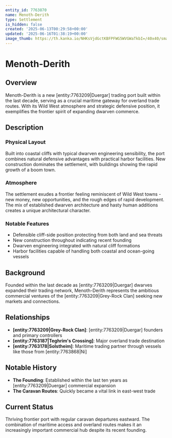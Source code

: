 ```yaml
---
entity_id: 7763870
name: Menoth-Derith
type: Settlement
is_hidden: false
created: '2025-06-13T00:29:58+00:00'
updated: '2025-06-16T01:38:19+00:00'
image_thumb: https://th.kanka.io/NHKsVjdGctKBFPFWG5WVGWaTkbI=/40x40/smart/src/campaigns/322885/9f0da587-c99f-411b-9158-dddd2ea04ec8.png
---
```


# Menoth-Derith

## Overview

Menoth-Derith is a new [entity:7763209|Duergar] trading port built within the last decade, serving as a crucial maritime gateway for overland trade routes. With its Wild West atmosphere and strategic defensive position, it exemplifies the frontier spirit of expanding dwarven commerce.

## Description

### Physical Layout

Built into coastal cliffs with typical dwarven engineering sensibility, the port combines natural defensive advantages with practical harbor facilities. New construction dominates the settlement, with buildings showing the rapid growth of a boom town.

### Atmosphere

The settlement exudes a frontier feeling reminiscent of Wild West towns - new money, new opportunities, and the rough edges of rapid development. The mix of established dwarven architecture and hasty human additions creates a unique architectural character.

### Notable Features

- Defensible cliff-side position protecting from both land and sea threats
- New construction throughout indicating recent founding
- Dwarven engineering integrated with natural cliff formations
- Harbor facilities capable of handling both coastal and ocean-going vessels

## Background

Founded within the last decade as [entity:7763209|Duergar] dwarves expanded their trading network, Menoth-Derith represents the ambitious commercial ventures of the [entity:7763209|Grey-Rock Clan] seeking new markets and connections.

## Relationships

- **[entity:7763209|Grey-Rock Clan]**: [entity:7763209|Duergar] founders and primary controllers
- **[entity:7763187|Teghrim's Crossing]**: Major overland trade destination
- **[entity:7763178|Solstheim]**: Maritime trading partner through vessels like those from [entity:7763868|Ni]

## Notable History

- **The Founding**: Established within the last ten years as [entity:7763209|Duergar] commercial expansion
- **The Caravan Routes**: Quickly became a vital link in east-west trade

## Current Status

Thriving frontier port with regular caravan departures eastward. The combination of maritime access and overland routes makes it an increasingly important commercial hub despite its recent founding.